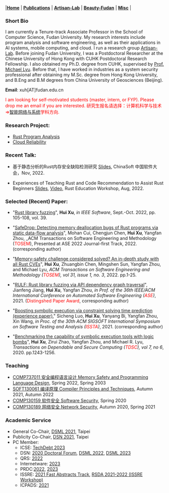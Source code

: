 |[<b>Home</b>](https://hxuhack.github.io/) | [<b>Publications</b>](publication/list) | [<b>Artisan-Lab</b>](lab/page) | [<b>Beauty-Fudan</b>](photo/page) | [<b>Misc</b>](misc/list) |

### Short Bio
I am currently a Tenure-track Associate Professor in the School of Computer Science, Fudan University. My research interests include program analysis and software engineering, as well as their applications in AI systems, mobile computing, and cloud. I run a research group [Artisan-Lab](lab/page). Before joining Fudan University, I was a Postdoctoral Researcher at the Chinese University of Hong Kong with CUHK Postdoctoral Research Fellowship. I also obtained my Ph.D. degree from CUHK, supervised by [Prof. Michael Lyu](http://www.cse.cuhk.edu.hk/lyu/). Before that, I have worked in industries as a system security professional after obtaining my M.Sc. degree from Hong Kong University, and B.Eng and B.M degrees from China University of Geosciences (Beijing).

**Email**: xuh[AT]fudan.edu.cn	

<span style="color: red"> I am looking for self-motivated students (master, intern, or FYP). Please drop me an email if you are interested. </span>
<span style="color: red"> 研究生报名请选择：计算机科学与技术=>[智能网络与系统](https://cs.fudan.edu.cn/16/3f/c24277a267839/page.htm)学科方向. </span>

### Research Project:

- [Rust Program Analysis](lab/rust)
- [Cloud Reliability](lab/testing)

### Recent Talk:

- 基于静态分析的Rust内存安全缺陷检测研究 [Slides](talks/ChinaSoft2022-Hui.pdf), ChinaSoft 中国软件大会，Nov, 2022. 

- Experiences of Teaching Rust and Code Recommendation to Assist Rust Beginners [Slides](talks/Xu-RustEdu-2022.pdf), [Video](https://www.youtube.com/watch?v=HchiXcBK4Gg), Rust Education Workshop, Aug, 2022. 

### Selected (Recent) Paper:

- "[Rust library fuzzing](https://doi.ieeecomputersociety.org/10.1109/MS.2022.3176657)", **Hui Xu**, _in IEEE Software_, Sept.-Oct. 2022, pp. 105-108, vol. 39.
 
- "[SafeDrop: Detecting memory deallocation bugs of Rust programs via static data-flow analysis](https://dl.acm.org/doi/10.1145/3542948)", Mohan Cui, Chengjun Chen, **Hui Xu**, Yangfan Zhou, _ACM Transactions on Software Engineering and Methodology (<span style="color: red">TOSEM</span>), Presented at ASE 2022 Journal-first Track, 2022. (corresponding author)

- "[Memory-safety challenge considered solved? An in-depth study with all Rust CVEs](https://dl.acm.org/doi/10.1145/3466642)", **Hui Xu**, Zhuangbin Chen, Mingshen Sun, Yangfan Zhou, and Michael Lyu, _ACM Transactions on Software Engineering and Methodology (<span style="color: red">TOSEM</span>), vol 31, issue 1, no. 3_, 2022. pp.1-25.

- "[RULF: Rust library fuzzing via API dependency graph traversal](https://ieeexplore.ieee.org/abstract/document/9678813)", Jianfeng Jiang, **Hui Xu**, Yangfan Zhou, _in Prof. of the 36th IEEE/ACM International Conference on Automated Software Engineering (<span style="color: red">ASE</span>)_, 2021. (<span style="color: red">Distingshed Paper Award</span>, corresponding author)

- "[Boosting symbolic execution via constraint solving time prediction (experience paper)](https://dl.acm.org/doi/10.1145/3460319.3464813)," Sicheng Luo, **Hui Xu**, Yanyang Bi, Yangfan Zhou, Xin Wang, _in Proc. of the 30th ACM SIGSOFT International Symposium on Software Testing and Analysis (<span style="color: red">ISSTA</span>)_, 2021. (corresponding author)

- "[Benchmarking the capability of symbolic execution tools with logic bombs](https://ieeexplore.ieee.org/document/8443109)", **Hui Xu**, Zirui Zhao, Yangfan Zhou, and Michael R. Lyu, _Transactions on Dependable and Secure Computing (<span style="color: red">TDSC</span>), vol 7, no 6_, 2020. pp.1243-1256.  

###  Teaching

- [COMP737011 安全编程语言设计 Memory Safety and Programming Language Design](https://github.com/hxuhack/course_safepl), Spring 2022, Spring 2003
- [SOFT130061 编译原理 Compiler Principles and Techniques](lecture/compiler), Autumn 2021, Autumn 2022
- [COMP130159 软件安全 Software Security](lecture/softwaresec), Spring 2020
- [COMP130189 网络安全 Network Security](lecture/networksec), Autumn 2020, Spring 2021


###  Academic Service

* General Co-Chair, [DSML 2021](https://dependablesecureml.github.io/2021/index.html), Taipei
* Publicity Co-Chair, [DSN 2021](http://dsn2021.ntu.edu.tw), Taipei
* PC Member:
  * ICSE: [TechDebt 2023](https://conf.researchr.org/home/TechDebt-2023)
  * DSN: [2020 Doctoral Forum](https://dsn2020.webs.upv.es/final-program/doctoral-forum/), [DSML 2022](https://dependablesecureml.github.io/2022/index.html), [DSML 2023](https://dependablesecureml.github.io)
  * QRS: [2022](https://qrs22.techconf.org)
  * Internetware: [2023](https://conf.researchr.org/home/internetware-2023/)
  * PRDC:[2022](https://prdc.dependability.org/PRDC2022/), [2023](https://prdc.dependability.org/PRDC2023/)
  * ISSRE: [2021 Fast Abstracts Track](https://issre.net), [RSDA 2021-2022 (ISSRE Workshop)](https://sites.google.com/view/rsda2021)
  * ICPADS: [2021](http://ieee-icpads.net/2021/index.html)
